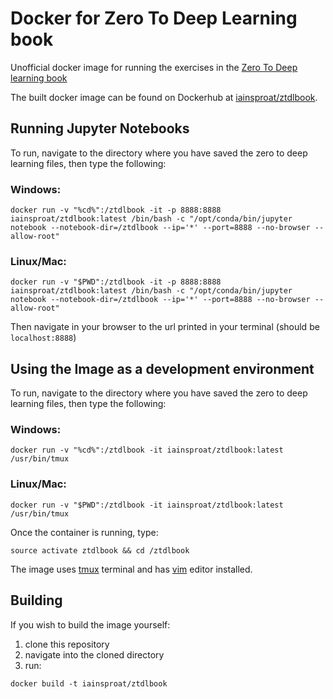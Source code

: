 # Docker for Zero To Deep Learning book

Unofficial docker image for running the exercises in the [Zero To Deep learning book](https://www.zerotodeeplearning.com/)

The built docker image can be found on Dockerhub at [iainsproat/ztdlbook](https://hub.docker.com/r/iainsproat/ztdlbook/).

## Running Jupyter Notebooks

To run, navigate to the directory where you have saved the zero to deep learning files, then type the following:

### Windows:

```
docker run -v "%cd%":/ztdlbook -it -p 8888:8888 iainsproat/ztdlbook:latest /bin/bash -c "/opt/conda/bin/jupyter notebook --notebook-dir=/ztdlbook --ip='*' --port=8888 --no-browser --allow-root"
```

### Linux/Mac:

```
docker run -v "$PWD":/ztdlbook -it -p 8888:8888 iainsproat/ztdlbook:latest /bin/bash -c "/opt/conda/bin/jupyter notebook --notebook-dir=/ztdlbook --ip='*' --port=8888 --no-browser --allow-root"
```

Then navigate in your browser to the url printed in your terminal (should be `localhost:8888`)

## Using the Image as a development environment

To run, navigate to the directory where you have saved the zero to deep learning files, then type the following:

### Windows:

```
docker run -v "%cd%":/ztdlbook -it iainsproat/ztdlbook:latest /usr/bin/tmux
```

### Linux/Mac:

```
docker run -v "$PWD":/ztdlbook -it iainsproat/ztdlbook:latest /usr/bin/tmux
```

Once the container is running, type:

```
source activate ztdlbook && cd /ztdlbook
```

The image uses [tmux](https://github.com/tmux/tmux/wiki) terminal and has [vim](https://www.vim.org/) editor installed.

## Building

If you wish to build the image yourself:
1. clone this repository
1. navigate into the cloned directory
1. run:

```
docker build -t iainsproat/ztdlbook
```
